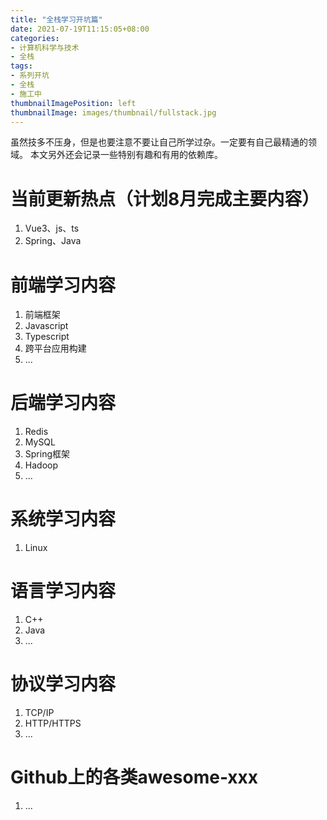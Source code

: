 ```yaml
---
title: "全栈学习开坑篇"
date: 2021-07-19T11:15:05+08:00
categories:
- 计算机科学与技术
- 全栈
tags:
- 系列开坑
- 全栈
- 施工中
thumbnailImagePosition: left
thumbnailImage: images/thumbnail/fullstack.jpg
---
```

虽然技多不压身，但是也要注意不要让自己所学过杂。一定要有自己最精通的领域。
本文另外还会记录一些特别有趣和有用的依赖库。
<!--more-->
# 当前更新热点（计划8月完成主要内容）
1. Vue3、js、ts
2. Spring、Java

# 前端学习内容
1. 前端框架
2. Javascript
3. Typescript
4. 跨平台应用构建
5. ...
# 后端学习内容
1. Redis
2. MySQL
3. Spring框架
4. Hadoop
5. ...
# 系统学习内容
1. Linux
# 语言学习内容
1. C++
2. Java
3. ...
# 协议学习内容
1. TCP/IP
2. HTTP/HTTPS
3. ...
# Github上的各类awesome-xxx
1. ...